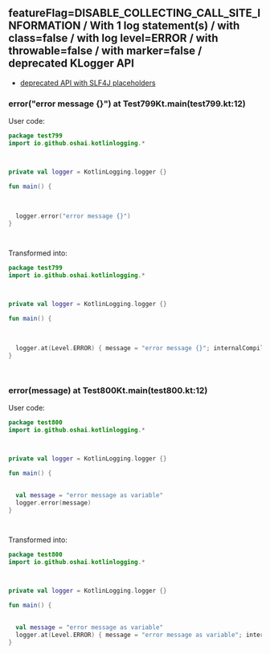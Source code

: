 ## featureFlag=DISABLE_COLLECTING_CALL_SITE_INFORMATION / With 1 log statement(s) / with class=false / with log level=ERROR / with throwable=false / with marker=false / deprecated KLogger API

* [deprecated API with SLF4J placeholders](deprecated-slf4j-placeholders.md)

###  error("error message {}") at Test799Kt.main(test799.kt:12)

User code:
```kotlin
package test799
import io.github.oshai.kotlinlogging.*



private val logger = KotlinLogging.logger {}

fun main() {
  
  
  
  logger.error("error message {}")
}




```
  
Transformed into:
```kotlin
package test799
import io.github.oshai.kotlinlogging.*



private val logger = KotlinLogging.logger {}

fun main() {
  
  
  
  logger.at(Level.ERROR) { message = "error message {}"; internalCompilerData = KLoggingEventBuilder.InternalCompilerData(messageTemplate = ""error message {}"")
}




```

###  error(message) at Test800Kt.main(test800.kt:12)

User code:
```kotlin
package test800
import io.github.oshai.kotlinlogging.*



private val logger = KotlinLogging.logger {}

fun main() {
  
  
  val message = "error message as variable"
  logger.error(message)
}




```
  
Transformed into:
```kotlin
package test800
import io.github.oshai.kotlinlogging.*



private val logger = KotlinLogging.logger {}

fun main() {
  
  
  val message = "error message as variable"
  logger.at(Level.ERROR) { message = "error message as variable"; internalCompilerData = KLoggingEventBuilder.InternalCompilerData(messageTemplate = "message")
}




```
